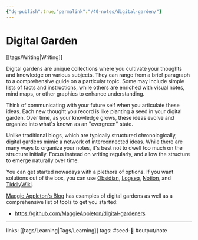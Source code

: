 ```yaml
---
{"dg-publish":true,"permalink":"/40-notes/digital-garden/"}
---
```


# Digital Garden
[[tags/Writing\|Writing]]

Digital gardens are unique collections where you cultivate your thoughts and knowledge on various subjects. They can range from a brief paragraph to a comprehensive guide on a particular topic. Some may include simple lists of facts and instructions, while others are enriched with visual notes, mind maps, or other graphics to enhance understanding.

Think of communicating with your future self when you articulate these ideas. Each new thought you record is like planting a seed in your digital garden. Over time, as your knowledge grows, these ideas evolve and organize into what's known as an "evergreen" state.

Unlike traditional blogs, which are typically structured chronologically, digital gardens mimic a network of interconnected ideas. While there are many ways to organize your notes, it's best not to dwell too much on the structure initially. Focus instead on writing regularly, and allow the structure to emerge naturally over time.

You can get started nowadays with a plethora of options. If you want solutions out of the box, you can use [Obsidian](http://obsidian.md), [Logseq](https://logseq.com/),  [Notion](https://www.notion.so), and [TiddlyWiki](https://tiddlywiki.com). 

[Maggie Appleton's Blog](https://maggieappleton.com) has examples of digital gardens as well as a comprehensive list of tools to get you started:
* https://github.com/MaggieAppleton/digital-gardeners


---
links: [[tags/Learning\|Tags/Learning]]
tags: #seed-🌱 #output/note
